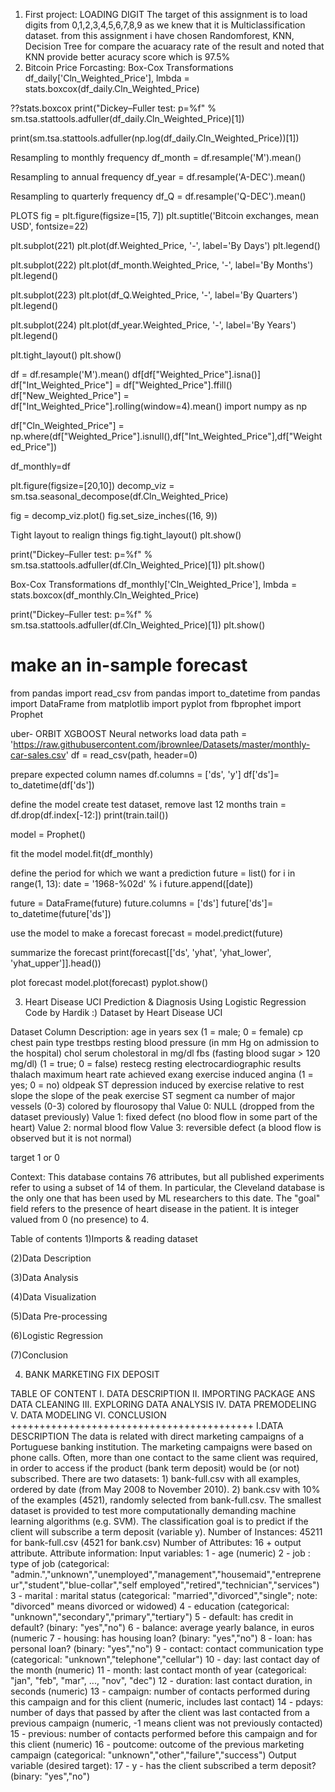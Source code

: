 1. First project: LOADING DIGIT 
The target of this assignment is to load digits from 0,1,2,3,4,5,6,7,8,9 as we knew that it is Multiclassification dataset.
from this assignment i have chosen Randomforest, KNN, Decision Tree for compare the acuaracy rate of the result and noted that KNN provide better acuracy score which is 97.5% 
2. Bitcoin Price Forcasting: Box-Cox Transformations
df_daily['Cln_Weighted_Price'], lmbda = stats.boxcox(df_daily.Cln_Weighted_Price)

??stats.boxcox
print("Dickey–Fuller test: p=%f" % sm.tsa.stattools.adfuller(df_daily.Cln_Weighted_Price)[1])

print(sm.tsa.stattools.adfuller(np.log(df_daily.Cln_Weighted_Price))[1])

 
 
Resampling to monthly frequency
df_month = df.resample('M').mean()

Resampling to annual frequency
df_year = df.resample('A-DEC').mean()

Resampling to quarterly frequency
df_Q = df.resample('Q-DEC').mean()

PLOTS
fig = plt.figure(figsize=[15, 7]) plt.suptitle('Bitcoin exchanges, mean USD', fontsize=22)

plt.subplot(221) plt.plot(df.Weighted_Price, '-', label='By Days') plt.legend()

plt.subplot(222) plt.plot(df_month.Weighted_Price, '-', label='By Months') plt.legend()

plt.subplot(223) plt.plot(df_Q.Weighted_Price, '-', label='By Quarters') plt.legend()

plt.subplot(224) plt.plot(df_year.Weighted_Price, '-', label='By Years') plt.legend()

plt.tight_layout()
plt.show()

df = df.resample('M').mean() df[df["Weighted_Price"].isna()] df["Int_Weighted_Price"] = df["Weighted_Price"].ffill() df["New_Weighted_Price"] = df["Int_Weighted_Price"].rolling(window=4).mean() import numpy as np

df["Cln_Weighted_Price"] = np.where(df["Weighted_Price"].isnull(),df["Int_Weighted_Price"],df["Weighted_Price"])

df_monthly=df

plt.figure(figsize=[20,10]) decomp_viz = sm.tsa.seasonal_decompose(df.Cln_Weighted_Price)

fig = decomp_viz.plot() fig.set_size_inches((16, 9))

Tight layout to realign things
fig.tight_layout() plt.show()

print("Dickey–Fuller test: p=%f" % sm.tsa.stattools.adfuller(df.Cln_Weighted_Price)[1]) plt.show()

Box-Cox Transformations
df_monthly['Cln_Weighted_Price'], lmbda = stats.boxcox(df_monthly.Cln_Weighted_Price)

print("Dickey–Fuller test: p=%f" % sm.tsa.stattools.adfuller(df.Cln_Weighted_Price)[1]) plt.show()

# make an in-sample forecast
from pandas import read_csv
from pandas import to_datetime
from pandas import DataFrame
from matplotlib import pyplot
from fbprophet import Prophet

uber- ORBIT
XGBOOST
Neural networks
load data
path = 'https://raw.githubusercontent.com/jbrownlee/Datasets/master/monthly-car-sales.csv' df = read_csv(path, header=0)

prepare expected column names
df.columns = ['ds', 'y'] df['ds']= to_datetime(df['ds'])

define the model
create test dataset, remove last 12 months
train = df.drop(df.index[-12:]) print(train.tail())

model = Prophet()

fit the model
model.fit(df_monthly)

define the period for which we want a prediction
future = list() for i in range(1, 13): date = '1968-%02d' % i future.append([date])

future = DataFrame(future) future.columns = ['ds'] future['ds']= to_datetime(future['ds'])

use the model to make a forecast
forecast = model.predict(future)

summarize the forecast
print(forecast[['ds', 'yhat', 'yhat_lower', 'yhat_upper']].head())

plot forecast
model.plot(forecast) pyplot.show()

3. Heart Disease UCI Prediction & Diagnosis
Using Logistic Regression Code by Hardik :) Dataset by Heart Disease UCI

Dataset Column Description: age in years sex (1 = male; 0 = female) cp chest pain type trestbps resting blood pressure (in mm Hg on admission to the hospital) chol serum cholestoral in mg/dl fbs (fasting blood sugar > 120 mg/dl) (1 = true; 0 = false) restecg resting electrocardiographic results thalach maximum heart rate achieved exang exercise induced angina (1 = yes; 0 = no) oldpeak ST depression induced by exercise relative to rest slope the slope of the peak exercise ST segment ca number of major vessels (0-3) colored by flourosopy thal Value 0: NULL (dropped from the dataset previously) Value 1: fixed defect (no blood flow in some part of the heart) Value 2: normal blood flow Value 3: reversible defect (a blood flow is observed but it is not normal)

target 1 or 0

Context: This database contains 76 attributes, but all published experiments refer to using a subset of 14 of them. In particular, the Cleveland database is the only one that has been used by ML researchers to this date. The "goal" field refers to the presence of heart disease in the patient. It is integer valued from 0 (no presence) to 4.

Table of contents
1)Imports & reading dataset

(2)Data Description

(3)Data Analysis

(4)Data Visualization

(5)Data Pre-processing

(6)Logistic Regression

(7)Conclusion

4. BANK MARKETING FIX DEPOSIT
   
TABLE OF CONTENT 
I. DATA DESCRIPTION 
II. IMPORTING PACKAGE ANS DATA CLEANING 
III. EXPLORING DATA ANALYSIS 
IV. DATA PREMODELING 
V. DATA MODELING VI. 
CONCLUSION ++++++++++++++++++++++++++++++++++++++++++ 
I.DATA DESCRIPTION The data is related with direct marketing campaigns of a Portuguese banking institution. The marketing campaigns were based on phone calls. Often, more than one contact to the same client was required, in order to access if the product (bank term deposit) would be (or not) subscribed. There are two datasets: 1) bank-full.csv with all examples, ordered by date (from May 2008 to November 2010). 2) bank.csv with 10% of the examples (4521), randomly selected from bank-full.csv. The smallest dataset is provided to test more computationally demanding machine learning algorithms (e.g. SVM). The classification goal is to predict if the client will subscribe a term deposit (variable y). Number of Instances: 45211 for bank-full.csv (4521 for bank.csv) Number of Attributes: 16 + output attribute. Attribute information: Input variables: 1 - age (numeric) 2 - job : type of job (categorical: "admin.","unknown","unemployed","management","housemaid","entrepreneur","student","blue-collar","self employed","retired","technician","services") 3 - marital : marital status (categorical: "married","divorced","single"; note: "divorced" means divorced or widowed) 4 - education (categorical: "unknown","secondary","primary","tertiary") 5 - default: has credit in default? (binary: "yes","no") 6 - balance: average yearly balance, in euros (numeric 7 - housing: has housing loan? (binary: "yes","no") 8 - loan: has personal loan? (binary: "yes","no") 9 - contact: contact communication type (categorical: "unknown","telephone","cellular") 10 - day: last contact day of the month (numeric) 11 - month: last contact month of year (categorical: "jan", "feb", "mar", ..., "nov", "dec") 12 - duration: last contact duration, in seconds (numeric) 13 - campaign: number of contacts performed during this campaign and for this client (numeric, includes last contact) 14 - pdays: number of days that passed by after the client was last contacted from a previous campaign (numeric, -1 means client was not previously contacted) 15 - previous: number of contacts performed before this campaign and for this client (numeric) 16 - poutcome: outcome of the previous marketing campaign (categorical: "unknown","other","failure","success") Output variable (desired target): 17 - y - has the client subscribed a term deposit? (binary: "yes","no")

